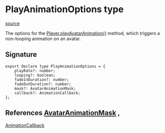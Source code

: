 # PlayAnimationOptions type

[source](https://developers.meta.com/horizon-worlds/reference/2.0.0/core_playanimationoptions)

The options for the [Player.playAvatarAnimation()](/horizon-worlds/reference/2.0.0/core_player#playavataranimation) method, which triggers a non-looping animation on an avatar.

## Signature

```
export declare type PlayAnimationOptions = {
    playRate?: number;
    looping?: boolean;
    fadeInDuration?: number;
    fadeOutDuration?: number;
    mask?: AvatarAnimationMask;
    callback?: AnimationCallback;
};
```

## References [AvatarAnimationMask](/horizon-worlds/reference/2.0.0/core_avataranimationmask) , 

[AnimationCallback](/horizon-worlds/reference/2.0.0/core_animationcallback)